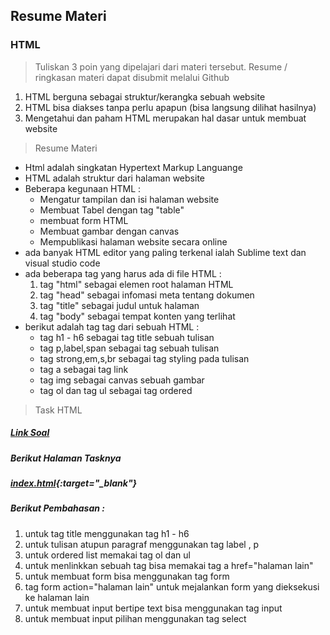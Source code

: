 ## Resume Materi 
### HTML

> Tuliskan 3 poin yang dipelajari dari materi tersebut. Resume / ringkasan materi dapat disubmit melalui Github
1. HTML berguna sebagai struktur/kerangka sebuah website
2. HTML bisa diakses tanpa perlu apapun (bisa langsung dilihat hasilnya)
3. Mengetahui dan paham HTML merupakan hal dasar untuk membuat website

> Resume Materi
- Html adalah singkatan Hypertext Markup Languange
- HTML adalah struktur dari halaman website
- Beberapa kegunaan HTML :
    -   Mengatur tampilan dan isi halaman website
    -   Membuat Tabel dengan tag "table"
    -   membuat form HTML
    -   Membuat gambar dengan canvas
    -   Mempublikasi halaman website secara online
- ada banyak HTML editor yang paling terkenal ialah Sublime text dan visual studio code
- ada beberapa tag yang harus ada di file HTML :
    1.  tag "html" sebagai elemen root halaman HTML
    2.  tag "head" sebagai infomasi meta tentang dokumen
    3.  tag "title" sebagai judul untuk halaman
    4.  tag "body" sebagai tempat konten yang terlihat
- berikut adalah tag tag dari sebuah HTML :
    -   tag h1 - h6 sebagai tag title sebuah tulisan
    -   tag p,label,span sebagai tag sebuah tulisan
    -   tag strong,em,s,br sebagai tag styling pada tulisan
    -   tag a sebagai tag link
    -   tag img sebagai canvas sebuah gambar
    -   tag ol dan tag ul sebagai tag ordered

> Task HTML
##### [Link Soal](https://docs.google.com/document/d/1D4jp6mMxilyO1xC6n0FbAV-dg3e_YfbQv3JqHfe9Hd8/edit?usp=sharing)

##### Berikut Halaman Tasknya
##### [index.html](./Praktikum/index.html){:target="_blank"}

##### Berikut Pembahasan :
1.  untuk tag title menggunakan tag h1 - h6
2.  untuk tulisan atupun paragraf menggunakan tag label , p
3.  untuk ordered list memakai tag ol dan ul
4.  untuk menlinkkan sebuah tag bisa memakai tag a href="halaman lain"
5.  untuk membuat form bisa menggunakan tag form
6.  tag form action="halaman lain" untuk mejalankan form yang dieksekusi ke halaman lain
7.  untuk membuat input bertipe text bisa menggunakan tag input
8.  untuk membuat input pilihan menggunakan tag select
